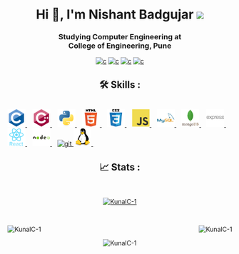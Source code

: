 <h1 align="center">Hi 👋, I'm Nishant Badgujar <img src="https://img.icons8.com/external-soft-fill-juicy-fish/60/000000/external-male-coding-and-development-soft-fill-soft-fill-juicy-fish.png"/></h1>

<h3 align="center">Studying Computer Engineering at<br> College of Engineering, Pune</h3>

<p align="center"><a href="mailto:nsbadgujar2001@gmail.com" target="_blank" rel="noreferrer"> <img src="https://img.shields.io/badge/Gmail-D14836?style=for-the-badge&logo=Gmail&logoColor=white" alt="c"/></a>
<a href="https://www.linkedin.com/in/nishant-badgujar-870b821b1/" target="_blank" rel="noreferrer"> <img src="https://img.shields.io/badge/Linked_In-0077B5?style=for-the-badge&logo=LinkedIn&logoColor=white" alt="c"/></a>
<a href="https://www.instagram.com/nishantbadgujar_18/" target="_blank" rel="noreferrer"> <img src="https://img.shields.io/badge/Instagram-E4405F?style=for-the-badge&logo=instagram&logoColor=white" alt="c"/></a>
<a href="https://www.hackerrank.com/nsbadgujar18" target="_blank" rel="noreferrer"> <img src="https://img.shields.io/badge/-Hackerrank-2EC866?style=for-the-badge&logo=HackerRank&logoColor=white" alt="c"/></a> 
</p>

<h2 align="center">🛠️ Skills :</h2>
<p align="left"> <br>
<a href="https://www.cprogramming.com/" target="_blank" rel="noreferrer"> <img src="https://raw.githubusercontent.com/devicons/devicon/master/icons/c/c-original.svg" alt="c" width="40" height="40"/> </a>&nbsp;&nbsp;
<a href="https://www.w3schools.com/cpp/" target="_blank" rel="noreferrer"> <img src="https://raw.githubusercontent.com/devicons/devicon/master/icons/cplusplus/cplusplus-original.svg" alt="cplusplus" width="40" height="40"/> </a>&nbsp;&nbsp;
<a href="https://www.python.org" target="_blank" rel="noreferrer"> <img src="https://raw.githubusercontent.com/devicons/devicon/master/icons/python/python-original.svg" alt="python" width="40" height="40"/> </a>&nbsp;&nbsp;
</a> <a href="https://www.w3.org/html/" target="_blank" rel="noreferrer"> <img src="https://raw.githubusercontent.com/devicons/devicon/master/icons/html5/html5-original-wordmark.svg" alt="html5" width="40" height="40"/> </a>&nbsp;&nbsp;
<a href="https://www.w3schools.com/css/" target="_blank" rel="noreferrer"> <img src="https://raw.githubusercontent.com/devicons/devicon/master/icons/css3/css3-original-wordmark.svg" alt="css3" width="40" height="40"/> </a>&nbsp;&nbsp;
<a href="https://developer.mozilla.org/en-US/docs/Web/JavaScript" target="_blank" rel="noreferrer"> <img src="https://raw.githubusercontent.com/devicons/devicon/master/icons/javascript/javascript-original.svg" alt="javascript" width="40" height="40"/> </a>&nbsp;&nbsp;
<a href="https://www.mysql.com/" target="_blank" rel="noreferrer"> <img src="https://raw.githubusercontent.com/devicons/devicon/master/icons/mysql/mysql-original-wordmark.svg" alt="mysql" width="40" height="40"/> </a>&nbsp;&nbsp; 
<a href="https://www.mongodb.com/" target="_blank" rel="noreferrer"> <img src="https://raw.githubusercontent.com/devicons/devicon/master/icons/mongodb/mongodb-original-wordmark.svg" alt="mongodb" width="40" height="40"/> </a>&nbsp;&nbsp; 
<a href="https://expressjs.com" target="_blank" rel="noreferrer"> <img src="https://raw.githubusercontent.com/devicons/devicon/master/icons/express/express-original-wordmark.svg" alt="express" width="40" height="40"/> </a>&nbsp;&nbsp;
<a href="https://reactjs.org/" target="_blank" rel="noreferrer"> <img src="https://raw.githubusercontent.com/devicons/devicon/master/icons/react/react-original-wordmark.svg" alt="react" width="40" height="40"/> </a>&nbsp;&nbsp; 
<a href="https://nodejs.org" target="_blank" rel="noreferrer"> <img src="https://raw.githubusercontent.com/devicons/devicon/master/icons/nodejs/nodejs-original-wordmark.svg" alt="nodejs" width="40" height="40"/> </a>&nbsp;&nbsp; 
<a href="https://git-scm.com/" target="_blank" rel="noreferrer"> <img src="https://www.vectorlogo.zone/logos/git-scm/git-scm-icon.svg" alt="git" width="40" height="40"/> 
<a href="https://www.linux.org/" target="_blank" rel="noreferrer"> <img src="https://raw.githubusercontent.com/devicons/devicon/master/icons/linux/linux-original.svg" alt="linux" width="40" height="40"/> </a>&nbsp;&nbsp;
</p>

<h2 align="center">📈 Stats :</h2><br>
<p align="center"> <a href="https://github.com/ryo-ma/github-profile-trophy"><img src="https://github-profile-trophy.vercel.app/?username=KunalC-1&theme=dracula&margin-w=15&margin-h=15&rank=SECRET,SSS,SS,S,AAA,AA,A,B,C" alt="KunalC-1" /></a> </p><br>
<p align="left">
<img  src="https://github-readme-stats.vercel.app/api?username=KunalC-1&show_icons=true&locale=en&count_private=true&theme=radical" width="470" alt="KunalC-1" />
<img align="right" src="https://github-readme-stats.vercel.app/api/top-langs/?username=KunalC-1&layout=compact&exclude_repo=PPL_Assignments&theme=radical" alt="KunalC-1" />
</p>
<p align="center"><img  src="https://github-readme-streak-stats.herokuapp.com/?user=KunalC-1&theme=radical" alt="KunalC-1" /></p>

